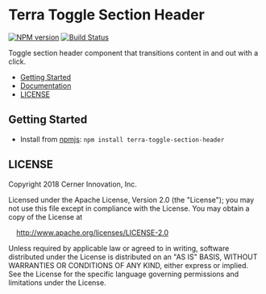 # Terra Toggle Section Header


[![NPM version](http://img.shields.io/npm/v/terra-toggle-section-header.svg)](https://www.npmjs.org/package/terra-toggle-section-header)
[![Build Status](https://travis-ci.org/cerner/terra-core.svg?branch=master)](https://travis-ci.org/cerner/terra-core)

Toggle section header component that transitions content in and out with a click.

- [Getting Started](#getting-started)
- [Documentation](https://github.com/cerner/terra-core/tree/master/packages/terra-toggle-section-header/docs)
- [LICENSE](#license)

## Getting Started

- Install from [npmjs](https://www.npmjs.com): `npm install terra-toggle-section-header`

## LICENSE

Copyright 2018 Cerner Innovation, Inc.

Licensed under the Apache License, Version 2.0 (the "License"); you may not use this file except in compliance with the License. You may obtain a copy of the License at

&nbsp;&nbsp;&nbsp;&nbsp;http://www.apache.org/licenses/LICENSE-2.0

Unless required by applicable law or agreed to in writing, software distributed under the License is distributed on an "AS IS" BASIS, WITHOUT WARRANTIES OR CONDITIONS OF ANY KIND, either express or implied. See the License for the specific language governing permissions and limitations under the License.

